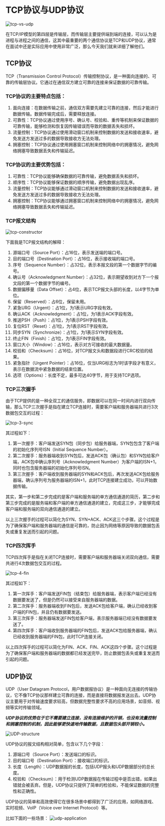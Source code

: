 # TCP协议与UDP协议

![tcp-vs-udp](../images/tcp-vs-udp.png)

在TCP/IP模型的第四层是传输层，而传输层主要提供端到端的连接，可以认为是进程与进程之间的通信，这其中最重要的两个通信协议是TCP和UDP协议，通常在面试中还是实际应用中使用非常广泛，那么今天我们就来详细了解他们。

## TCP协议

TCP（Transmission Control Protocol）传输控制协议，是一种面向连接的、可靠的传输层协议。它通过在通信双方建立可靠的连接来保证数据的可靠传输。

### TCP协议的主要特点包括：
1. 面向连接：在数据传输之前，通信双方需要先建立可靠的连接，然后才能进行数据传输。数据传输完成后，需要释放连接。
2. 可靠性：TCP协议通过使用序号、确认号、校验和、重传等机制来保证数据的可靠传输，能够检测和恢复因传输错误而导致的数据丢失和损坏。
3. 流量控制：TCP协议通过使用滑动窗口机制来控制数据的发送和接收速率，避免发送方发送过多的数据导致接收方无法处理。
4. 拥塞控制：TCP协议通过使用拥塞窗口机制来控制网络中的拥塞情况，避免网络拥塞导致数据丢失和传输延迟。

### TCP协议的主要优势包括：
1. 可靠性：TCP协议能够确保数据的可靠传输，避免数据丢失和损坏。
2. 顺序性：TCP协议能够保证数据的顺序传输，避免数据出现乱序。
3. 流量控制：TCP协议能够通过滑动窗口机制来控制数据的发送和接收速率，避免发送方发送过多的数据导致接收方无法处理。
4. 拥塞控制：TCP协议能够通过拥塞窗口机制来控制网络中的拥塞情况，避免网络拥塞导致数据丢失和传输延迟。

### TCP报文结构

![tcp-constructor](../images/tcp-constructor.jpeg)

下面我是TCP报文结构的解释：
1. 源端口号（Source Port）：占16位，表示发送端的端口号。
2. 目的端口号（Destination Port）：占16位，表示接收端的端口号。
3. 序号（Sequence Number）：占32位，表示本报文段的第一个数据字节的编号。
4. 确认号（Acknowledgment Number）：占32位，表示期望收到对方下一个报文段的第一个数据字节的编号。
5. 数据偏移量（Data Offset）：占4位，表示TCP报文头部的长度，以4字节为单位。
6. 保留（Reserved）：占6位，保留未用。
7. 紧急URG（Urgent）：占1位，为1表示URG字段有效。
8. 确认ACK（Acknowledgment）：占1位，为1表示ACK字段有效。
9. 推送PSH（Push）：占1位，为1表示PSH字段有效。
10. 复位RST（Reset）：占1位，为1表示RST字段有效。
11. 同步SYN（Synchronize）：占1位，为1表示SYN字段有效。
12. 终止FIN（Finish）：占1位，为1表示FIN字段有效。
13. 窗口大小（Window）：占16位，表示对方可接收的最大数据量。
14. 校验和（Checksum）：占16位，对TCP报文头和数据段进行CRC校验的结果。
15. 紧急指针（Urgent Pointer）：占16位，仅当URG标志为1时该字段才有意义，表示在数据流中紧急数据的结束位置。
16. 选项（Options）：长度不定，最多可达40字节，用于支持TCP选项。

### TCP三次握手

由于TCP提供的是一种全双工的通信服务，即数据可以在同一时间内进行双向传输，那么TCP三次握手是指在建立TCP连接时，需要客户端和服务器端共进行3次数据包交互的过程：

![tcp-3-sync](../images/tcp-3-sync.png)

其过程如下：
1. 第一次握手：客户端发送SYN包（同步包）给服务器端，SYN包包含了客户端的初始化序列号ISN（Initial Sequence Number）。
2. 第二次握手：服务器端收到SYN包后，发送ACK包（确认包）和SYN包给客户端，ACK包中确认序列号（Acknowledgment Number）为客户端的ISN+1，同时也包含服务器端的初始化序列号ISN。
3. 第三次握手：客户端收到服务器端的SYN和ACK包后，再次发送ACK包给服务器端，确认序列号为服务器端的ISN+1，此时TCP连接建立成功，可以开始数据传输。

其实，第一步和第二步完成的是客户端和服务端的单方通信通道的简历，第二步和第三步完成的是服务端和客户端的单方通信通道的建立，完成这三步，才能够完成客户端和服务端的双向通信通道的建立。

以上三次握手的过程可以简化为SYN、SYN+ACK、ACK这三个步骤。这个过程是为了确保客户端和服务器端的通信是可靠的，防止因为网络等原因导致的数据包丢失或重复发送而引起的问题。

### TCP四次挥手

TCP四次挥手是指在关闭TCP连接时，需要客户端和服务器端关闭双向通信，需要共进行4次数据包交互的过程。

![tcp-4-fin](../images/TCP-4-Fin.png)

其过程如下：
1. 第一次挥手：客户端发送FIN包（结束包）给服务器端，表示客户端已经没有数据要发送了，但是仍然可以接受来自服务器端的数据。
2. 第二次挥手：服务器端收到FIN包后，发送ACK包给客户端，确认已经收到客户端的FIN包，并且仍有数据要发送。
3. 第三次挥手：服务器端发送FIN包给客户端，表示服务器端已经没有数据要发送了。
4. 第四次挥手：客户端收到服务器端的FIN包后，发送ACK包给服务器端，确认已经收到服务器端的FIN包，此时TCP连接关闭。

以上四次挥手的过程可以简化为FIN、ACK、FIN、ACK这四个步骤。这个过程是为了确保客户端和服务器端的数据都已经发送完毕，防止数据包丢失或重复发送而引起的问题。

## UDP协议

UDP（User Datagram Protocol，用户数据报协议）是一种面向无连接的传输协议，它不像TCP协议那样建立可靠的连接，而是直接将数据报发送出去。UDP协议主要用于对传输速度要求较高，但数据完整性要求不高的应用场景，如音频、视频等实时传输领域。

***UDP协议的优势在于它不需要建立连接，没有连接维护的开销，也没有流量控制和拥塞控制的机制，因此能够更快速地传输数据，且数据包头部开销较小。***

![UDP-structure](../images/UDP-Structure.png)

UDP协议的报文结构相对简单，包含以下几个字段：
1. 源端口号（Source Port）：发送端口的标识。
2. 目的端口号（Destination Port）：接收端口的标识。
3. 长度（Length）：UDP数据报的长度，包括UDP报头和UDP数据部分的总长度。
4. 校验和（Checksum）：用于检测UDP数据报在传输过程中是否出错，如果出错就会被丢弃。但是，UDP协议只提供了简单的检验和，不能保证数据的完整性和正确性。

UDP协议的简单和高效使得它在很多场景中都得到了广泛的应用，如网络游戏、实时视频、VoIP（Voice over Internet Protocol）等。

比如下面的一些场景：
![udp-application](../images/UDP-application.jpg)